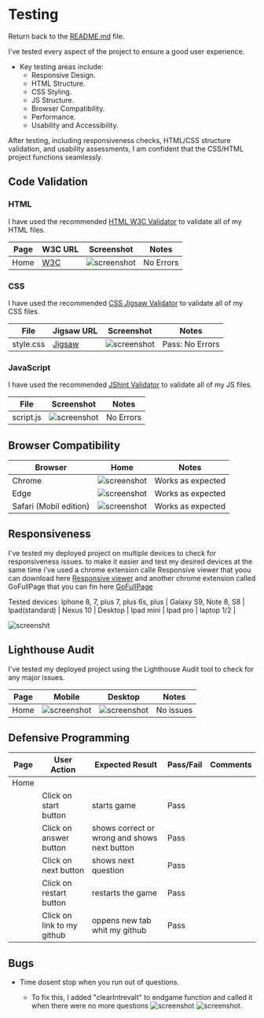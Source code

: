 # Testing

Return back to the [README.md](README.md) file.

I've tested every aspect of the project to ensure a good user experience.
- Key testing areas include:
  - Responsive Design.
  - HTML Structure.
  - CSS Styling.
  - JS Structure.
  - Browser Compatibility.
  - Performance.
  - Usability and Accessibility.

After testing, including responsiveness checks, HTML/CSS structure validation, and usability assessments, I am confident that the CSS/HTML project functions seamlessly.

## Code Validation

### HTML

I have used the recommended [HTML W3C Validator](https://validator.w3.org) to validate all of my HTML files.

| Page | W3C URL | Screenshot | Notes |
| --- | --- | --- | --- |
| Home | [W3C](https://validator.w3.org/nu/?doc=https%3A%2F%2Fjesperba01.github.io%2FProject-2%2Findex.html) | ![screenshot](assets/documentation/testing/htmltest2.png) | No Errors |

### CSS

I have used the recommended [CSS Jigsaw Validator](https://jigsaw.w3.org/css-validator) to validate all of my CSS files.

| File | Jigsaw URL | Screenshot | Notes |
| --- | --- | --- | --- |
| style.css | [Jigsaw](https://jigsaw.w3.org/css-validator/validator?uri=https%3A%2F%2Fjesperba01.github.io%2FProject-2) | ![screenshot](assets/documentation/testing/csstest.png) | Pass: No Errors |

### JavaScript

I have used the recommended [JShint Validator](https://jshint.com) to validate all of my JS files.

| File | Screenshot | Notes |
| --- | --- | --- |
| script.js | ![screenshot](assets/documentation/testing/jstest.png) | No Errors |

## Browser Compatibility

| Browser | Home | Notes |
| --- | --- | --- |
| Chrome | ![screenshot](assets/documentation/browsers/chrome.png) | Works as expected |
| Edge | ![screenshot](assets/documentation/browsers/edge.png) | Works as expected |
| Safari (Mobil edition)| ![screenshot](assets/documentation/browsers/safari.png) | Works as expected |

## Responsiveness

I've tested my deployed project on multiple devices to check for responsiveness issues.
to make it easier and test my desired devices at the same time i've used a chrome extension calle Responsive viewer that yoou can download here
[Responsive viewer](https://chromewebstore.google.com/detail/responsive-viewer/inmopeiepgfljkpkidclfgbgbmfcennb)
and another chrome extension called GoFullPage that you can fin here [GoFullPage](https://chromewebstore.google.com/detail/gofullpage-full-page-scre/fdpohaocaechififmbbbbbknoalclacl)

Tested devices: Iphone 8, 7, plus 7, plus 6s, plus | Galaxy S9, Note 8, S8 | Ipad(standard) | Nexus 10 | Desktop | Ipad mini | Ipad pro | laptop 1/2 |

![screenshit](assets/documentation/responsiveness/responsive-quiz.png)

## Lighthouse Audit

I've tested my deployed project using the Lighthouse Audit tool to check for any major issues.

| Page | Mobile | Desktop | Notes |
| --- | --- | --- | --- |
| Home | ![screenshot](assets/documentation/ligthhouse/ligth-mobil.png) | ![screenshot](assets/documentation/ligthhouse/ligth-desktop.png) | No issues |

## Defensive Programming

| Page | User Action | Expected Result | Pass/Fail | Comments |
| --- | --- | --- | --- | --- |
| Home | | | | |
| | Click on start button | starts game | Pass | |
| | Click on answer button | shows correct or wrong and shows next button | Pass | |
| | Click on next button | shows next question | Pass | |
| | Click on restart button | restarts the game | Pass | |
| | Click on link to my github | oppens new tab whit my github | Pass | |

## Bugs

- Time dosent stop when you run out of questions.

  - To fix this, I added "clearIntrevalt" to endgame function and called it when there were no more questions ![screenshot](assets/documentation/bugs/buglos1.png)
  ![screenshot](assets/documentation/bugs/buglos2.png).